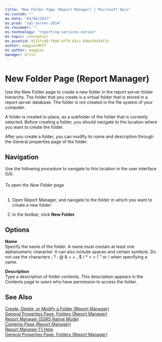 ```yaml
---
title: "New Folder Page (Report Manager) | Microsoft Docs"
ms.custom: ""
ms.date: "03/06/2017"
ms.prod: "sql-server-2014"
ms.reviewer: ""
ms.technology: "reporting-services-native"
ms.topic: conceptual
ms.assetid: 9212fc68-f0a6-4f79-83c1-84baf4d1957e
author: maggiesMSFT
ms.author: maggies
manager: kfile
---
```

# New Folder Page (Report Manager)
  Use the New Folder page to create a new folder in the report server folder hierarchy. The folder that you create is a virtual folder that is stored in a report server database. The folder is not created in the file system of your computer.  
  
 A folder is created in-place, as a subfolder of the folder that is currently selected. Before creating a folder, you should navigate to the location where you want to create the folder.  
  
 After you create a folder, you can modify its name and description through the General properties page of the folder.  
  
## Navigation  
 Use the following procedure to navigate to this location in the user interface (UI).  
  
###### To open the New Folder page  
  
1.  Open Report Manager, and navigate to the folder in which you want to create a new folder.  
  
2.  In the toolbar, click **New Folder**.  
  
## Options  
 **Name**  
 Specify the name of the folder. A name must contain at least one alphanumeric character. It can also include spaces and certain symbols. Do not use the characters ; ? : \@ & = + , $ / * \< > | " or / when specifying a name.  
  
 **Description**  
 Type a description of folder contents. This description appears in the Contents page to users who have permission to access the folder.  
  
## See Also  
 [Create, Delete, or Modify a Folder &#40;Report Manager&#41;](report-server/create-delete-or-modify-a-folder-report-manager.md)   
 [General Properties Page, Folders &#40;Report Manager&#41;](../../2014/reporting-services/general-properties-page-folders-report-manager.md)   
 [Report Manager  &#40;SSRS Native Mode&#41;](../../2014/reporting-services/report-manager-ssrs-native-mode.md)   
 [Contents Page &#40;Report Manager&#41;](../../2014/reporting-services/contents-page-report-manager.md)   
 [Report Manager F1 Help](../../2014/reporting-services/report-manager-f1-help.md)   
 [General Properties Page, Folders &#40;Report Manager&#41;](../../2014/reporting-services/general-properties-page-folders-report-manager.md)  
  
  
